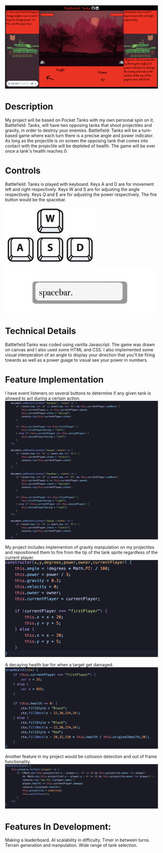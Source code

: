 ![plot](./Game.png) 

# Description
My project will be based on Pocket Tanks with my own personal spin on it. Battlefield: Tanks, will have two opposing tanks that shoot projectiles and gravity, in order to destroy your enemies. Battlefield: Tanks will be a turn-based game where each turn there is a precise angle and power indicator. As long as the projectile is on screen the opposing tank that comes into contact with the projectile will be depleted of health. The game will be over once a tank's health reaches 0. 

# Controls
Battlefield: Tanks is played with keyboard. Keys A and D are for movement left and right respectively. Keys W and S are for adjusting the angle respectively. Keys Q and E are for adjusting the power respectively. The fire button would be the spacebar.

![plot](./Keys.png) 
![plot](./Spacebar.png)

# Technical Details 
Battlefield:Tanks was coded using vanilla Javascript. The game was drawn on canvas and I also used some HTML and CSS. I also implemented some visual interperation of an angle to display your direction that you'll be firing towards as well as a power guage to visual see your power in numbers.

# Feature Implementation
I have event listeners on several buttons to determine if any given tank is allowed to act during a certain action.
![plot](./AngleAndPower.png) 

My project includes implemention of gravity manpulation on my projectiles and repositioned them to fire from the tip of the tank sprite regardless of the current player.
![plot](./Projectile.png) 

A decaying health bar for when a target get damaged. 
![plot](/HealthBar.png)

Another feature in my project would be collosion detection and out of frame functionality.
![plot](/Collosion.png)

# Features In Development: 
Making a leaderboard. AI scalability in difficulty. Timer in between turns. Terrain generation and manpulation. Wide range of tank selection.